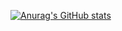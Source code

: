 [![Anurag's GitHub stats](https://github-readme-stats.vercel.app/api?username=ArthurRbn&show_icons=true&count_private=true)](https://github.com/anuraghazra/github-readme-stats)
